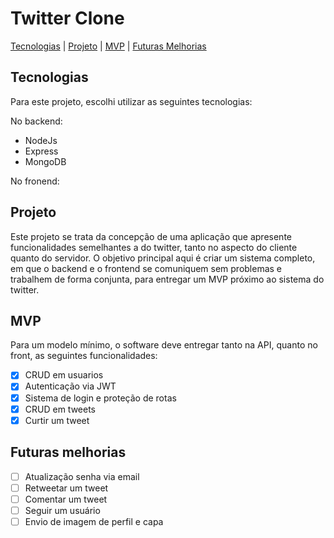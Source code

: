 # Twitter Clone

[Tecnologias](#id01)  |  [Projeto](#id02)  |  [MVP](#id03)  |  [Futuras Melhorias](#id04)

## Tecnologias <a name="id01"></a>

Para este projeto, escolhi utilizar as seguintes tecnologias: 

No backend: 
- NodeJs
- Express
- MongoDB

No fronend:


## Projeto <a name="id02"></a>

Este projeto se trata da concepção de uma aplicação que apresente funcionalidades semelhantes a do twitter, tanto no aspecto do cliente quanto do servidor. O objetivo principal aqui é criar um sistema completo, em que o backend e o frontend se comuniquem sem problemas e trabalhem de forma conjunta, para entregar um MVP próximo ao sistema do twitter.

## MVP <a name="id03"></a>

Para um modelo mínimo, o software deve entregar tanto na API, quanto no front, as seguintes funcionalidades:

- [x]  CRUD em usuarios
- [x]  Autenticação via JWT
- [x]  Sistema de login e proteção de rotas
- [x]  CRUD em tweets
- [x]  Curtir um tweet

## Futuras melhorias <a name="id04"></a>

- [ ]  Atualização senha via email
- [ ]  Retweetar um tweet
- [ ]  Comentar um tweet
- [ ]  Seguir um usuário
- [ ]  Envio de imagem de perfil e capa
